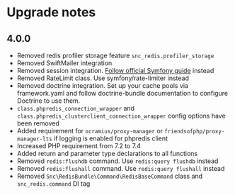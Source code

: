 # Upgrade notes #

## 4.0.0 ##

- Removed redis profiler storage feature `snc_redis.profiler_storage`
- Removed SwiftMailer integration
- Removed session integration. [Follow official Symfony guide](https://symfony.com/doc/current/session/database.html#store-sessions-in-a-key-value-database-redis) instead
- Removed RateLimit class. Use symfony/rate-limiter instead
- Removed doctrine integration. Set up your cache pools via framework.yaml and follow doctrine-bundle documentation to configure Doctrine to use them.
- `class.phpredis_connection_wrapper` and `class.phpredis_clusterclient_connection_wrapper` config options have been removed 
- Added requirement for `ocramius/proxy-manager` or `friendsofphp/proxy-manager-lts` if logging is enabled for phpredis client
- Increased PHP requirement from 7.2 to 7.4
- Added return and parameter type declarations to all functions
- Removed `redis:flushdb` command. Use `redis:query flushdb` instead
- Removed `redis:flushall` command. Use `redis:query flushall` instead
- Removed `Snc\RedisBundle\Command\RedisBaseCommand` class and `snc_redis.command` DI tag